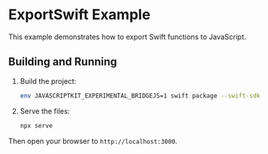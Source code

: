 # ExportSwift Example
This example demonstrates how to export Swift functions to JavaScript.

## Building and Running

1. Build the project:
   ```sh
   env JAVASCRIPTKIT_EXPERIMENTAL_BRIDGEJS=1 swift package --swift-sdk $SWIFT_SDK_ID js --use-cdn
   ```

2. Serve the files:
   ```sh
   npx serve
   ```

Then open your browser to `http://localhost:3000`.
